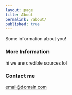 ```yaml
---
layout: page
title: About
permalink: /about/
published: true
---
```


Some information about you!

### More Information

hi we are credible sources lol

### Contact me

[email@domain.com](mailto:email@domain.com)